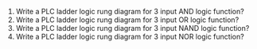 <ol style="text-align: justify;">
<li>Write a PLC ladder logic rung diagram for 3 input AND logic function?</li>
<li> Write a PLC ladder logic rung diagram for 3 input OR logic function?</li>
<li>Write a PLC ladder logic rung diagram for 3 input NAND logic function?</li>
<li>Write a PLC ladder logic rung diagram for 3 input NOR logic function?</li>
</ol>
